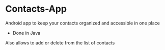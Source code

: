 # Contacts-App

Android app to keep your contacts organized and accessible in one place






- Done in Java

Also allows to add or delete from the list of contacts










